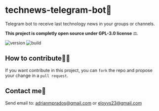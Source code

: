 # technews-telegram-bot🤖

Telegram bot to receive last technology news in your groups or channels.

**This project is completly open source under GPL-3.0 license** ⚖️.

![version](https://img.shields.io/badge/version-0.0.1-brightgreen.svg) ![build](https://img.shields.io/badge/build-0903-brightgreen.svg)

## How to contribute✍🏻
If you want contribute in this project, you can `fork` the repo and propose your change in a `pull request`.

## Contact me📩
Send email to: adrianmprados@gmail.com or eloyvs23@gmail.com
